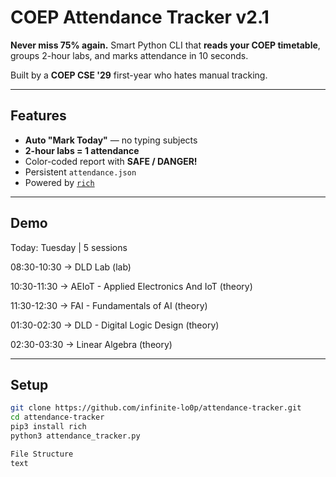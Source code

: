 # COEP Attendance Tracker v2.1
**Never miss 75% again.**
Smart Python CLI that **reads your COEP timetable**, groups 2-hour labs, and marks attendance in 10 seconds.

Built by a **COEP CSE '29** first-year who hates manual tracking.

---

## Features
- **Auto "Mark Today"** — no typing subjects
- **2-hour labs = 1 attendance**
- Color-coded report with **SAFE / DANGER!**
- Persistent `attendance.json`
- Powered by [`rich`](https://github.com/Textualize/rich)

---

## Demo
Today: Tuesday | 5 sessions

08:30-10:30 → DLD Lab (lab)

10:30-11:30 → AEIoT - Applied Electronics And IoT (theory)

11:30-12:30 → FAI - Fundamentals of AI (theory)

01:30-02:30 → DLD - Digital Logic Design (theory)

02:30-03:30 → Linear Algebra (theory)

---

## Setup

```bash
git clone https://github.com/infinite-lo0p/attendance-tracker.git
cd attendance-tracker
pip3 install rich
python3 attendance_tracker.py

File Structure
text

